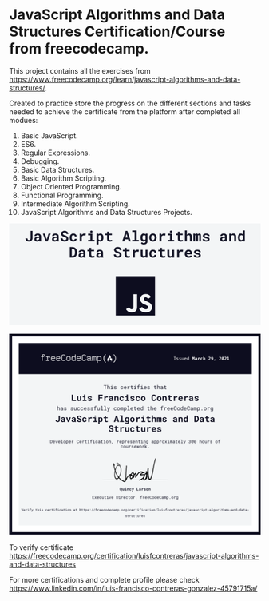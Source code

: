 # JavaScript Algorithms and Data Structures Certification/Course from freecodecamp.

This project contains all the exercises from https://www.freecodecamp.org/learn/javascript-algorithms-and-data-structures/.

Created to practice store the progress on the different sections and tasks needed to achieve the certificate from the platform after completed all modues:

1. Basic JavaScript.
2. ES6.
3. Regular Expressions.
4. Debugging.
5. Basic Data Structures.
6. Basic Algorithm Scripting.
7. Object Oriented Programming.
8. Functional Programming.
9. Intermediate Algorithm Scripting.
10. JavaScript Algorithms and Data Structures Projects.

![JS](./picture.png)

![Cert](./cert.png)

To verify certificate https://freecodecamp.org/certification/luisfcontreras/javascript-algorithms-and-data-structures

For more certifications and complete profile please check https://www.linkedin.com/in/luis-francisco-contreras-gonzalez-45791715a/
